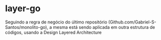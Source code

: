 # layer-go

Seguindo a regra de negócio do último repositório (Github.com/Gabriel-S-Santos/monolito-go), a mesma está sendo aplicada em outra estrutura de códigos, usando a Design Layered Architecture
